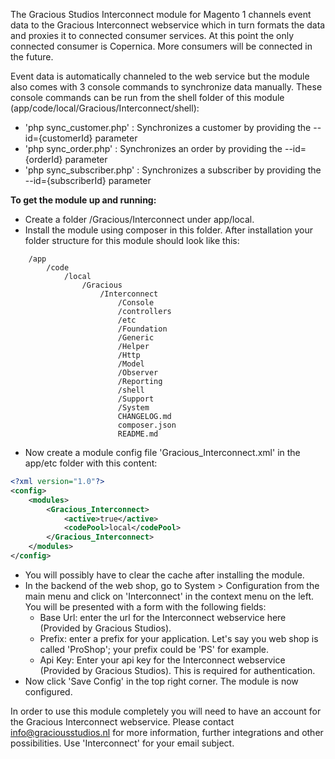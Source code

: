 The Gracious Studios Interconnect module for Magento 1 channels event data to the Gracious Interconnect webservice 
which in turn formats the data and proxies it to connected consumer services. At this point the only connected consumer
is Copernica. More consumers will be connected in the future.

Event data is automatically channeled to the web service but the module also comes with 3 console commands to 
synchronize data manually. These console commands can be run from the shell folder of this module 
(app/code/local/Gracious/Interconnect/shell):
- 'php sync_customer.php' :     Synchronizes a customer by providing the --id={customerId} parameter
- 'php sync_order.php' :        Synchronizes an order by providing the --id={orderId} parameter
- 'php sync_subscriber.php' :   Synchronizes a subscriber by providing the --id={subscriberId} parameter

**To get the module up and running:**
- Create a folder /Gracious/Interconnect under app/local.
- Install the module using composer in this folder. After installation your folder structure for this
module should look like this:
````
    /app
        /code
            /local
                /Gracious
                    /Interconnect
                        /Console
                        /controllers
                        /etc
                        /Foundation
                        /Generic
                        /Helper
                        /Http
                        /Model
                        /Observer
                        /Reporting
                        /shell
                        /Support
                        /System
                        CHANGELOG.md
                        composer.json
                        README.md
````
- Now create a module config file 'Gracious_Interconnect.xml' in the app/etc folder with this content:
```xml
<?xml version="1.0"?>
<config>
    <modules>
        <Gracious_Interconnect>
            <active>true</active>
            <codePool>local</codePool>
        </Gracious_Interconnect>
    </modules>
</config>
```
- You will possibly have to clear the cache after installing the module.
- In the backend of the web shop, go to System > Configuration from the main menu and click on 'Interconnect' in the 
context menu on the left. You will be presented with a form with the following fields:
    - Base Url: enter the url for the Interconnect webservice here (Provided by Gracious Studios).
    - Prefix: enter a prefix for your application. Let's say you web shop is called 'ProShop'; your prefix could be 
    'PS' for example. 
    - Api Key: Enter your api key for the Interconnect webservice (Provided by Gracious Studios). This is required for 
    authentication.
- Now click 'Save Config' in the top right corner. The module is now configured.

In order to use this module completely you will need to have an account for the Gracious Interconnect webservice. 
Please contact info@graciousstudios.nl for more information, further integrations and other possibilities. Use 
'Interconnect' for your email subject.